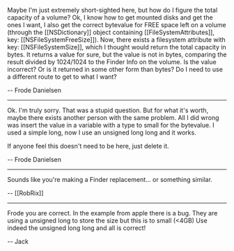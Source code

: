 

Maybe I'm just extremely short-sighted here, but how do I figure the total capacity of a volume? Ok, I know how to get mounted disks and get the ones I want, I also get the correct bytevalue for FREE space left on a volume (through the [[NSDictionary]] object containing [[FileSystemAttributes]], key: [[NSFileSystemFreeSize]]). Now, there exists a filesystem attribute with key: [[NSFileSystemSize]], which I thought would return the total capacity in bytes. It returns a value for sure, but the value is not in bytes, comparing the result divided by 1024/1024 to the Finder Info on the volume. Is the value incorrect? Or is it returned in some other form than bytes? Do I need to use a different route to get to what I want?

-- Frode Danielsen

----

Ok. I'm truly sorry. That was a stupid question. But for what it's worth, maybe there exists another person with the same problem. All I did wrong was insert the value in a variable with a type to small for the bytevalue. I used a simple long, now I use an unsigned long long and it works.

If anyone feel this doesn't need to be here, just delete it.

-- Frode Danielsen

----

Sounds like you're making a Finder replacement... or something similar.

-- [[RobRix]]

----

Frode you are correct.
In the example from apple there is a bug.
They are using a unsigned long to store the size but this is to small (<4GB)
Use indeed the unsigned long long and all is correct!

-- Jack